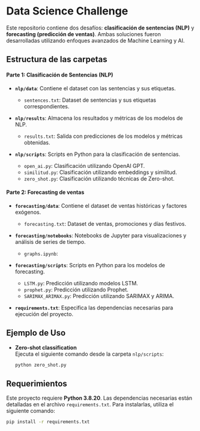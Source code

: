 # **Data Science Challenge**
Este repositorio contiene dos desafíos: **clasificación de sentencias (NLP)** y **forecasting (predicción de ventas)**. Ambas soluciones fueron desarrolladas utilizando enfoques avanzados de Machine Learning y AI.

## **Estructura de las carpetas**
#### **Parte 1: Clasificación de Sentencias (NLP)**
- **`nlp/data`**: Contiene el dataset con las sentencias y sus etiquetas.
  - `sentences.txt`: Dataset de sentencias y sus etiquetas correspondientes.

- **`nlp/results`**: Almacena los resultados y métricas de los modelos de NLP.
  - `results.txt`: Salida con predicciones de los modelos y métricas obtenidas.

- **`nlp/scripts`**: Scripts en Python para la clasificación de sentencias.
  - `open_ai.py`: Clasificación utilizando OpenAI GPT.
  - `similitud.py`: Clasificación utilizando embeddings y similitud.
  - `zero_shot.py`: Clasificación utilizando técnicas de Zero-shot.

#### **Parte 2: Forecasting de ventas**
- **`forecasting/data`**: Contiene el dataset de ventas históricas y factores exógenos.
  - `forecasting.txt`: Dataset de ventas, promociones y días festivos.

- **`forecasting/notebooks`**: Notebooks de Jupyter para visualizaciones y análisis de series de tiempo.
  - `graphs.ipynb`: 

- **`forecasting/scripts`**: Scripts en Python para los modelos de forecasting.
  - `LSTM.py`: Predicción utilizando modelos LSTM.
  - `prophet.py`: Predicción utilizando Prophet.
  - `SARIMAX_ARIMAX.py`: Predicción utilizando SARIMAX y ARIMA.

- **`requirements.txt`**: Especifica las dependencias necesarias para ejecución del proyecto.


## **Ejemplo de Uso**
- **Zero-shot classification**  
   Ejecuta el siguiente comando desde la carpeta `nlp/scripts`:
   ```bash
   python zero_shot.py

## **Requerimientos**
Este proyecto requiere **Python 3.8.20**. Las dependencias necesarias están detalladas en el archivo `requirements.txt`. Para instalarlas, utiliza el siguiente comando:
```bash
pip install -r requirements.txt

